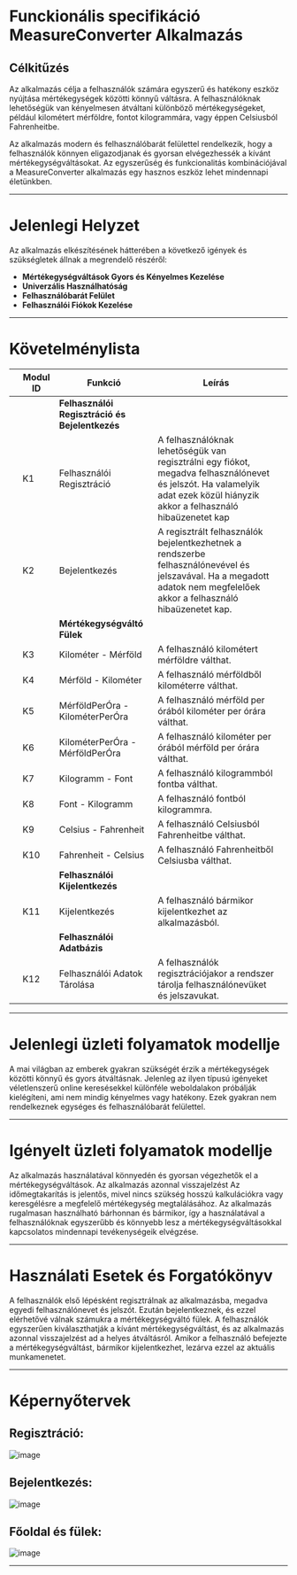 # Funckionális specifikáció MeasureConverter Alkalmazás
## Célkitűzés

Az alkalmazás célja a felhasználók számára egyszerű és hatékony eszköz nyújtása mértékegységek közötti könnyű váltásra. A felhasználóknak lehetőségük van kényelmesen átváltani különböző mértékegységeket, például kilométert mérföldre, fontot kilogrammára, vagy éppen Celsiusból Fahrenheitbe.

Az alkalmazás modern és felhasználóbarát felülettel rendelkezik, hogy a felhasználók könnyen eligazodjanak és gyorsan elvégezhessék a kívánt mértékegységváltásokat. Az egyszerűség és funkcionalitás kombinációjával a MeasureConverter alkalmazás egy hasznos eszköz lehet mindennapi életünkben.

---

# Jelenlegi Helyzet

Az alkalmazás elkészítésének hátterében a következő igények és szükségletek állnak a megrendelő részéről:
- **Mértékegységváltások Gyors és Kényelmes Kezelése**
- **Univerzális Használhatóság**
- **Felhasználóbarát Felület**
- **Felhasználói Fiókok Kezelése**

---

# Követelménylista

|   | **Modul ID** | **Funkció**                                    | **Leírás**                                                                                      |   |
|---|--------------|------------------------------------------------|-------------------------------------------------------------------------------------------------|---|
|   |              | **Felhasználói Regisztráció és Bejelentkezés** |                                                                                                 |   |
|   | K1           | Felhasználói Regisztráció                      | A felhasználóknak lehetőségük van regisztrálni egy fiókot, megadva felhasználónevet és jelszót. Ha valamelyik adat ezek közül hiányzik akkor a felhasználó hibaüzenetet kap |   |
|   | K2           | Bejelentkezés                                  | A regisztrált felhasználók bejelentkezhetnek a rendszerbe felhasználónevével és jelszavával. Ha a megadott adatok nem megfelelőek akkor a felhasználó hibaüzenetet kap.| |
|   |              | **Mértékegységváltó Fülek**                    |                                                        |   |
|   | K3           | Kilométer - Mérföld                            | A felhasználó kilométert mérföldre válthat.            |   |
|   | K4           | Mérföld - Kilométer                            | A felhasználó mérföldből kilométerre válthat.          |   |
|   | K5           | MérföldPerÓra - KilométerPerÓra                | A felhasználó mérföld per órából kilométer per órára válthat.                  |   |
|   | K6           | KilométerPerÓra - MérföldPerÓra                | A felhasználó kilométer per órából mérföld per órára válthat.                  |   |
|   | K7           | Kilogramm - Font                               | A felhasználó kilogrammból fontba válthat.|   |
|   | K8           | Font - Kilogramm                               | A felhasználó fontból kilogrammra.|   |
|   | K9           | Celsius - Fahrenheit                           | A felhasználó Celsiusból Fahrenheitbe válthat.         |   |
|   | K10          | Fahrenheit - Celsius                           | A felhasználó Fahrenheitből Celsiusba válthat.         |   |
|   |              | **Felhasználói Kijelentkezés**                 |                                                        |   |
|   | K11          | Kijelentkezés                                  | A felhasználó bármikor kijelentkezhet az alkalmazásból.                                         |   |
|   |              | **Felhasználói Adatbázis**                     |                                                        |   |
|   | K12          | Felhasználói Adatok Tárolása                   | A felhasználók regisztrációjakor a rendszer tárolja felhasználónevüket és jelszavukat.|   |

---

# Jelenlegi üzleti folyamatok modellje

A mai világban az emberek gyakran szükségét érzik a mértékegységek közötti könnyű és gyors átváltásnak. Jelenleg az ilyen típusú igényeket véletlenszerű online keresésekkel különféle weboldalakon próbálják kielégíteni, ami nem mindig kényelmes vagy hatékony. Ezek gyakran nem rendelkeznek egységes és felhasználóbarát felülettel.

---

# Igényelt üzleti folyamatok modellje

Az alkalmazás használatával könnyedén és gyorsan végezhetők el a mértékegységváltások. Az alkalmazás azonnal visszajelzést Az időmegtakarítás is jelentős, mivel nincs szükség hosszú kalkulációkra vagy keresgélésre a megfelelő mértékegység megtalálásához. Az alkalmazás rugalmasan használható bárhonnan és bármikor, így a használatával a felhasználóknak egyszerűbb és könnyebb lesz a mértékegységváltásokkal kapcsolatos mindennapi tevékenységeik elvégzése.

--- 

# Használati Esetek és Forgatókönyv

A felhasználók első lépésként regisztrálnak az alkalmazásba, megadva egyedi felhasználónevet és jelszót. Ezután bejelentkeznek, és ezzel elérhetővé válnak számukra a mértékegységváltó fülek. A felhasználók egyszerűen kiválaszthatják a kívánt mértékegységváltást, és az alkalmazás azonnal visszajelzést ad a helyes átváltásról. Amikor a felhasználó befejezte a mértékegységváltást, bármikor kijelentkezhet, lezárva ezzel az aktuális munkamenetet.

---

# Képernyőtervek

## Regisztráció:
![image](https://github.com/SziliCs/MeasureConverter/assets/43788835/8b621e65-82e6-43ed-bd1b-c1473fb3b13e)

## Bejelentkezés:
![image](https://github.com/SziliCs/MeasureConverter/assets/43788835/e9e007e6-a83f-4255-97f1-dd1b43121b1a)

## Főoldal és fülek:
![image](https://github.com/SziliCs/MeasureConverter/assets/43788835/2652e621-bd3c-45cb-a7f5-faf6f8c9e2c0)

---


